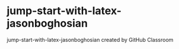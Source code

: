 # jump-start-with-latex-jasonboghosian
jump-start-with-latex-jasonboghosian created by GitHub Classroom
